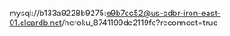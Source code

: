 mysql://b133a9228b9275:e9b7cc52@us-cdbr-iron-east-01.cleardb.net/heroku_8741199de2119fe?reconnect=true